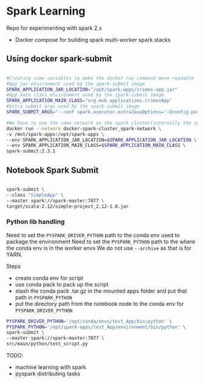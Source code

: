 # Spark Learning

Repo for experimenting with spark 2.x
- Docker compose for building spark multi-worker spark stacks

## Using docker spark-submit

```Bash

#Creating some variables to make the docker run command more readable
#App jar environment used by the spark-submit image
SPARK_APPLICATION_JAR_LOCATION="/opt/spark-apps/crimes-app.jar"
#App main class environment used by the spark-submit image
SPARK_APPLICATION_MAIN_CLASS="org.mvb.applications.CrimesApp"
#Extra submit args used by the spark-submit image
SPARK_SUBMIT_ARGS="--conf spark.executor.extraJavaOptions='-Dconfig-path=/opt/spark-apps/dev/config.conf'"

#We have to use the same network as the spark cluster(internally the image resolves spark master as spark://spark-master:7077)
docker run --network docker-spark-cluster_spark-network \
-v /mnt/spark-apps:/opt/spark-apps \
--env SPARK_APPLICATION_JAR_LOCATION=$SPARK_APPLICATION_JAR_LOCATION \
--env SPARK_APPLICATION_MAIN_CLASS=$SPARK_APPLICATION_MAIN_CLASS \
spark-submit:2.3.1

```

## Notebook Spark Submit

```Bash

spark-submit \
--class "SimpleApp" \
--master spark://spark-master:7077 \
target/scala-2.12/simple-project_2.12-1.0.jar
```


### Python lib handling

Need to set the `PYSPARK_DRIVER_PYTHON` path to the conda env used to package the environment
Need to set the `PYSPARK_PYTHON` path to the where the conda env is in the worker envs
We do not use `--archive` as that is for YARN.

Steps

* create conda env for script
* use conda pack to pack up the script
* stash the conda pack .tar.gz in the mounted apps folder and put that path in `PYSPARK_PYTHON`
* put the directory path from the notebook node to the conda env for `PYSPARK_DRIVER_PYTHON`

```Bash
PYSPARK_DRIVER_PYTHON='/opt/conda/envs/test_App/bin/python' \
PYSPARK_PYTHON='/opt/spark-apps/test_App/environment/bin/python' \
spark-submit \
--master spark://spark-master:7077 \
src/main/python/test_script.py

```

TODO:

- machine learning with spark
- pyspark distributing tasks
